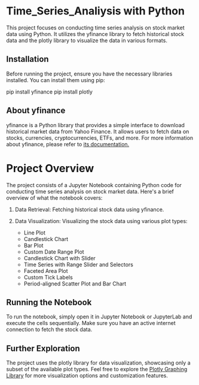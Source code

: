 # Time_Series_Analiysis with Python 

  This project focuses on conducting time series analysis on stock market data using Python. It utilizes the yfinance library to fetch historical stock data and the plotly library to visualize the data in various formats.

  ## Installation
  Before running the project, ensure you have the necessary libraries installed. You can install them using pip:

  pip install yfinance
  pip install plotly

  ## About yfinance
  yfinance is a Python library that provides a simple interface to download historical market data from Yahoo Finance. It allows users to fetch data on stocks, currencies, cryptocurrencies, ETFs, and more. For more information about yfinance, please refer to [its documentation.](https://github.com/ranaroussi/yfinance)

  # Project Overview
  The project consists of a Jupyter Notebook containing Python code for conducting time series analysis on stock market data. Here's a brief overview of what the notebook covers:

  1. Data Retrieval: Fetching historical stock data using yfinance.
  2. Data Visualization: Visualizing the stock data using various plot types:
     
      - Line Plot
      - Candlestick Chart
      - Bar Plot
      - Custom Date Range Plot
      - Candlestick Chart with Slider
      - Time Series with Range Slider and Selectors
      - Faceted Area Plot
      - Custom Tick Labels
      - Period-aligned Scatter Plot and Bar Chart
 
  ## Running the Notebook
  To run the notebook, simply open it in Jupyter Notebook or JupyterLab and execute the cells sequentially. Make sure you have an active internet connection to fetch the stock data.

  ## Further Exploration
  The project uses the plotly library for data visualization, showcasing only a subset of the available plot types. Feel free to explore the [Plotly Graphing Library](https://plotly.com/python/) for more visualization options and customization features.
  


